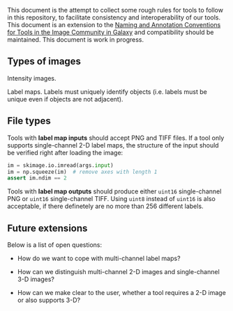 This document is the attempt to collect some rough rules for tools to follow in this repository, to facilitate consistency and interoperability of our tools. This document is an extension to the [Naming and Annotation Conventions for Tools in the Image Community in Galaxy](https://github.com/elixir-europe/biohackathon-projects-2023/blob/main/16/paper/paper.md#conventions) and compatibility should be maintained. This document is work in progress.

## Types of images

Intensity images.

Label maps. Labels must uniquely identify objects (i.e. labels must be unique even if objects are not adjacent).

## File types

Tools with **label map inputs** should accept PNG and TIFF files. If a tool only supports single-channel 2-D label maps, the structure of the input should be verified right after loading the image:

```python
im = skimage.io.imread(args.input)
im = np.squeeze(im)  # remove axes with length 1
assert im.ndim == 2
```

Tools with **label map outputs** should produce either `uint16` single-channel PNG or `uint16` single-channel TIFF. Using `uint8` instead of `uint16` is also acceptable, if there definetely are no more than 256 different labels.

## Future extensions

Below is a list of open questions:

- How do we want to cope with multi-channel label maps?

- How can we distinguish multi-channel 2-D images and single-channel 3-D images?

- How can we make clear to the user, whether a tool requires a 2-D image or also supports 3-D?